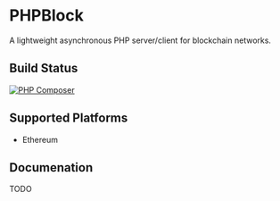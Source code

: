 # PHPBlock
A lightweight asynchronous PHP server/client for blockchain networks.

## Build Status
[![PHP Composer](https://github.com/sephynox/phpblock/actions/workflows/php.yml/badge.svg?branch=main)](https://github.com/sephynox/phpblock/actions/workflows/php.yml)

## Supported Platforms

* Ethereum

## Documenation
TODO
